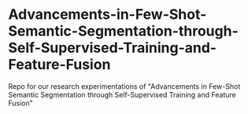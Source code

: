 # Advancements-in-Few-Shot-Semantic-Segmentation-through-Self-Supervised-Training-and-Feature-Fusion
Repo for our research experimentations of "Advancements in Few-Shot Semantic Segmentation through Self-Supervised Training and Feature Fusion"
